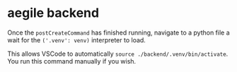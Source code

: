 # aegile backend

Once the `postCreateCommand` has finished running, navigate to a python file a wait for the `('.venv': venv)` interpreter to load. 

This allows VSCode to automatically `source ./backend/.venv/bin/activate`. You run this command manually if you wish.